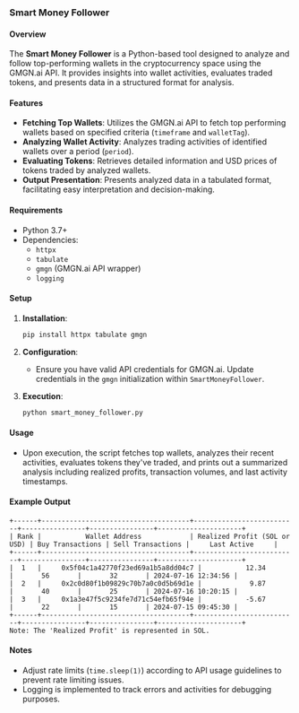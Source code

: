 ### Smart Money Follower

#### Overview
The **Smart Money Follower** is a Python-based tool designed to analyze and follow top-performing wallets in the cryptocurrency space using the GMGN.ai API. It provides insights into wallet activities, evaluates traded tokens, and presents data in a structured format for analysis.

#### Features
- **Fetching Top Wallets**: Utilizes the GMGN.ai API to fetch top performing wallets based on specified criteria (`timeframe` and `walletTag`).
- **Analyzing Wallet Activity**: Analyzes trading activities of identified wallets over a period (`period`).
- **Evaluating Tokens**: Retrieves detailed information and USD prices of tokens traded by analyzed wallets.
- **Output Presentation**: Presents analyzed data in a tabulated format, facilitating easy interpretation and decision-making.

#### Requirements
- Python 3.7+
- Dependencies:
  - `httpx`
  - `tabulate`
  - `gmgn` (GMGN.ai API wrapper)
  - `logging`

#### Setup
1. **Installation**:
   ```bash
   pip install httpx tabulate gmgn
   ```

2. **Configuration**:
   - Ensure you have valid API credentials for GMGN.ai. Update credentials in the `gmgn` initialization within `SmartMoneyFollower`.

3. **Execution**:
   ```bash
   python smart_money_follower.py
   ```

#### Usage
- Upon execution, the script fetches top wallets, analyzes their recent activities, evaluates tokens they've traded, and prints out a summarized analysis including realized profits, transaction volumes, and last activity timestamps.

#### Example Output
```
+------+-------------------------------------+--------------------------+----------------+----------------+---------------------+
| Rank |           Wallet Address            | Realized Profit (SOL or USD) | Buy Transactions | Sell Transactions |     Last Active     |
+------+-------------------------------------+--------------------------+----------------+----------------+---------------------+
|  1   |     0x5f04c1a42770f23ed69a1b5a8dd04c7 |           12.34           |       56       |       32       | 2024-07-16 12:34:56 |
|  2   |     0x2c0d80f1b09829c70b7a0c0d5b69d1e |            9.87           |       40       |       25       | 2024-07-16 10:20:15 |
|  3   |     0x1a3e47f5c9234fe7d71c54efb65f94e |           -5.67           |       22       |       15       | 2024-07-15 09:45:30 |
+------+-------------------------------------+--------------------------+----------------+----------------+---------------------+
Note: The 'Realized Profit' is represented in SOL.
```

#### Notes
- Adjust rate limits (`time.sleep(1)`) according to API usage guidelines to prevent rate limiting issues.
- Logging is implemented to track errors and activities for debugging purposes.
